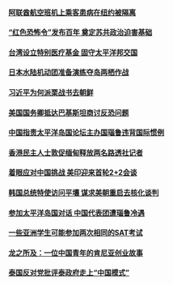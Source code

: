 #### [阿联酋航空班机上乘客患病在纽约被隔离](../pages/z__yoerrvp/4558871.md) 

#### [“红色恐怖令”发布百年 奠定苏共政治迫害基础](../pages/z__yoerrvp/4558805.md) 

#### [台湾设立特别医疗基金 固守太平洋邦交国](../pages/z__yoerrvp/4558795.md) 

#### [日本水陆机动团准备演练夺岛两栖作战](../pages/z__yoerrvp/4558784.md) 

#### [习近平为何派栗战书去朝鲜](../pages/z__yoerrvp/4558681.md) 

#### [美国国务卿抵达巴基斯坦商讨反恐问题](../pages/z__yoerrvp/4558633.md) 

#### [中国指责太平洋岛国论坛主办国瑙鲁违背国际惯例](../pages/z__yoerrvp/4558623.md) 

#### [香港民主人士敦促缅甸释放两名路透社记者](../pages/z__yoerrvp/4558431.md) 

#### [着眼应对中国挑战 美印迎来首轮2+2会谈](../pages/z__yoerrvp/4558320.md) 

#### [韩国总统特使访问平壤 谋求美朝重启去核化谈判](../pages/z__yoerrvp/4558281.md) 

#### [参加太平洋岛国对话 中国代表团遭瑙鲁冷遇](../pages/z__yoerrvp/4557810.md) 

#### [一些亚洲学生可能参加两次相同的SAT考试](../pages/z__yoerrvp/4557664.md) 

#### [龙之所及：一位中国青年的肯尼亚创业故事](../pages/z__yoerrvp/4557585.md) 

#### [泰国反对党批评泰政府走上“中国模式”](../pages/z__yoerrvp/4557570.md) 

